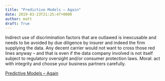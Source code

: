 ```yaml
---
title: "Predictive Models – Again"
date: 2019-03-23T21:25:47+0000
author: matt
draft: True
---
```

Indirect use of discrimination factors that are outlawed is inexcusable and needs to be avoided by due diligence by insurer and indeed the firm supplying the data. Any decent carrier would not want to cross those red lines anyway – and that is even if the data company involved is not itself subject to regulatory oversight and/or consumer protection laws. Moral: act with integrity and choose your business partners carefully.

[ Predictive Models – Again ]( https://www.selectx.co.uk/predictive-models-again/ )
